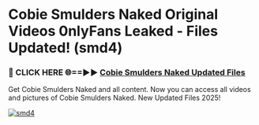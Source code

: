 # Cobie Smulders Naked Original Videos 0nlyFans Leaked - Files Updated! (smd4)

<h3>🔴 CLICK HERE 🌐==►► <a href="https://tinyurl.com/yckcrads" rel="nofollow">Cobie Smulders Naked Updated Files</a></h3>

Get Cobie Smulders Naked and all content. Now you can access all videos and pictures of Cobie Smulders Naked. New Updated Files 2025!

[![smd4](https://i.imgur.com/hpKpOFt.gif)](https://tinyurl.com/yckcrads)
